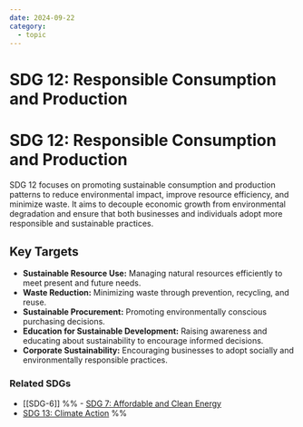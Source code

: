 ```yaml
---
date: 2024-09-22
category:
  - topic
---
```

# SDG 12: Responsible Consumption and Production

# SDG 12: Responsible Consumption and Production

SDG 12 focuses on promoting sustainable consumption and production patterns to reduce environmental impact, improve resource efficiency, and minimize waste. It aims to decouple economic growth from environmental degradation and ensure that both businesses and individuals adopt more responsible and sustainable practices.

## Key Targets
- **Sustainable Resource Use:** Managing natural resources efficiently to meet present and future needs.
- **Waste Reduction:** Minimizing waste through prevention, recycling, and reuse.
- **Sustainable Procurement:** Promoting environmentally conscious purchasing decisions.
- **Education for Sustainable Development:** Raising awareness and educating about sustainability to encourage informed decisions.
- **Corporate Sustainability:** Encouraging businesses to adopt socially and environmentally responsible practices.

### Related SDGs
- [[SDG-6]]
%%  - [SDG 7: Affordable and Clean Energy](SDG-7.md) 
- [SDG 13: Climate Action](SDG-13.md) %%